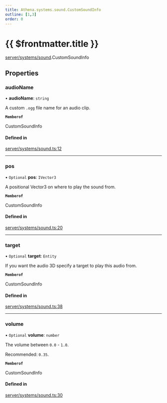 ```yaml
---
title: Athena.systems.sound.CustomSoundInfo
outline: [1,3]
order: 0
---
```


# {{ $frontmatter.title }}


[server/systems/sound](../modules/server_systems_sound.md).CustomSoundInfo

## Properties

### audioName

• **audioName**: `string`

A custom `.ogg` file name for an audio clip.

**`Memberof`**

CustomSoundInfo

#### Defined in

[server/systems/sound.ts:12](https://github.com/Stuyk/altv-athena/blob/9c488f0/src/core/server/systems/sound.ts#L12)

___

### pos

• `Optional` **pos**: `IVector3`

A positional Vector3 on where to play the sound from.

**`Memberof`**

CustomSoundInfo

#### Defined in

[server/systems/sound.ts:20](https://github.com/Stuyk/altv-athena/blob/9c488f0/src/core/server/systems/sound.ts#L20)

___

### target

• `Optional` **target**: `Entity`

If you want the audio 3D specify a target to play this audio from.

**`Memberof`**

CustomSoundInfo

#### Defined in

[server/systems/sound.ts:38](https://github.com/Stuyk/altv-athena/blob/9c488f0/src/core/server/systems/sound.ts#L38)

___

### volume

• `Optional` **volume**: `number`

The volume between `0.0` - `1.0`.

Recommended: `0.35`.

**`Memberof`**

CustomSoundInfo

#### Defined in

[server/systems/sound.ts:30](https://github.com/Stuyk/altv-athena/blob/9c488f0/src/core/server/systems/sound.ts#L30)
